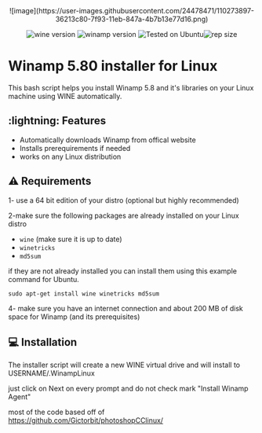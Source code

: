 <div align="center" class="tip" markdown="1" style>
![image](https://user-images.githubusercontent.com/24478471/110273897-36213c80-7f93-11eb-847a-4b7b13e77d16.png)

![wine version](https://img.shields.io/badge/wine-6.0-red) ![winamp version](https://img.shields.io/badge/Winamp-5.8-orange) ![Tested on Ubuntu](https://img.shields.io/badge/Tested%20on-Ubuntu%2020.04%20LTS-orange)![rep size](https://img.shields.io/github/repo-size/samdisk11/WinampLinux)
</div>



# Winamp 5.80 installer for Linux
This bash script helps you install Winamp 5.8 and it's libraries on your Linux machine using WINE automatically.

## :lightning: Features
* Automatically downloads Winamp from offical website
* Installs prerequirements if needed
* works on any Linux distribution


## :warning: Requirements
1- use a 64 bit edition of your distro (optional but highly recommended)

2-make sure the following packages are already installed on your Linux distro
* `wine` (make sure it is up to date)
* `winetricks`
* `md5sum`


if they are not already installed you can install them using this example command for Ubuntu.
```
sudo apt-get install wine winetricks md5sum
``` 

4- make sure you have an internet connection and about 200 MB of disk space for Winamp (and its prerequisites)

## :computer: Installation
The installer script will create a new WINE virtual drive and will install to USERNAME/.WinampLinux

just click on Next on every prompt and do not check mark "Install Winamp Agent" 



most of the code based off of https://github.com/Gictorbit/photoshopCClinux/
